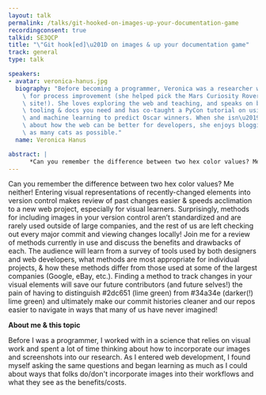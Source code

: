```yaml
---
layout: talk
permalink: /talks/git-hooked-on-images-up-your-documentation-game
recordingconsent: true
talkid: SE3QCP
title: "\"Git hook[ed]\u201D on images & up your documentation game"
track: general
type: talk

speakers:
- avatar: veronica-hanus.jpg
  biography: "Before becoming a programmer, Veronica was a researcher with an eye\
    \ for process improvement (she helped pick the Mars Curiosity Rover\u2019s landing\
    \ site!). She loves exploring the web and teaching, and speaks on building the\
    \ tooling & docs you need and has co-taught a PyCon tutorial on using web-scraping\
    \ and machine learning to predict Oscar winners. When she isn\u2019t thinking\
    \ about how the web can be better for developers, she enjoys blogging and snuggling\
    \ as many cats as possible."
  name: Veronica Hanus

abstract: | 
      *Can you remember the difference between two hex color values? Me neither!* Entering visual representations of recent-changes into version control makes review of past changes easier & speeds acclimation to a new web project. Join me for a review of current methods & how to choose the best for you!
---
```


Can you remember the difference between two hex color values? Me neither! Entering visual representations of recently-changed elements into version control makes review of past changes easier & speeds acclimation to a new web project, especially for visual learners.  Surprisingly, methods for including images in your version control aren’t standardized and are rarely used outside of large companies, and the rest of us are left checking out every major commit and viewing changes locally! Join me for a review of methods currently in use and discuss the benefits and drawbacks of each. The audience will learn from a survey of tools used by both designers and web developers, what methods are most appropriate for individual projects, & how these methods differ from those used at some of the largest companies (Google, eBay, etc.). Finding a method to track changes in your visual elements will save our future contributors (and future selves!) the pain of having to distinguish #2dc651 (lime green) from #34a34e (darker(!) lime green) and ultimately make our commit histories cleaner and our repos easier to navigate in ways that many of us have never imagined!

**About me & this topic**

Before I was a programmer, I worked with in a science that relies on visual work and spent a lot of time thinking about how to incorporate our images and screenshots into our research. As I entered web development, I found myself asking the same questions and began learning as much as I could about ways that folks do/don't incorporate images into their workflows and what they see as the benefits/costs.
